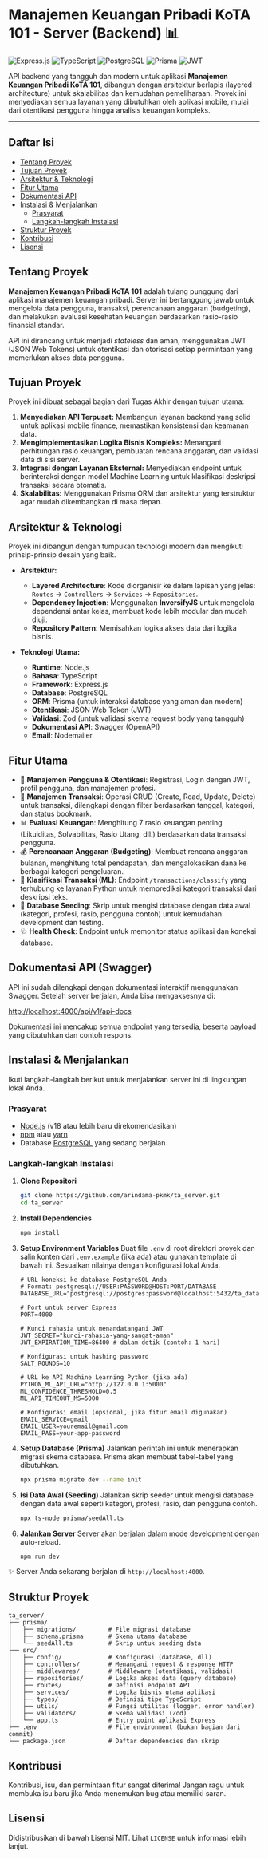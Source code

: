 # Manajemen Keuangan Pribadi KoTA 101 - Server (Backend) 📊

![Express.js](https://img.shields.io/badge/Express.js-000000?style=for-the-badge&logo=express&logoColor=white)
![TypeScript](https://img.shields.io/badge/TypeScript-3178C6?style=for-the-badge&logo=typescript&logoColor=white)
![PostgreSQL](https://img.shields.io/badge/PostgreSQL-4169E1?style=for-the-badge&logo=postgresql&logoColor=white)
![Prisma](https://img.shields.io/badge/Prisma-2D3748?style=for-the-badge&logo=prisma&logoColor=white)
![JWT](https://img.shields.io/badge/JWT-000000?style=for-the-badge&logo=jsonwebtokens&logoColor=white)

API backend yang tangguh dan modern untuk aplikasi **Manajemen Keuangan Pribadi KoTA 101**, dibangun dengan arsitektur berlapis (layered architecture) untuk skalabilitas dan kemudahan pemeliharaan. Proyek ini menyediakan semua layanan yang dibutuhkan oleh aplikasi mobile, mulai dari otentikasi pengguna hingga analisis keuangan kompleks.

---

##  Daftar Isi

- [Tentang Proyek](#tentang-proyek)
- [Tujuan Proyek](#tujuan-proyek)
- [Arsitektur & Teknologi](#arsitektur--teknologi)
- [Fitur Utama](#fitur-utama)
- [Dokumentasi API](#dokumentasi-api-swagger)
- [Instalasi & Menjalankan](#instalasi--menjalankan)
  - [Prasyarat](#prasyarat)
  - [Langkah-langkah Instalasi](#langkah-langkah-instalasi)
- [Struktur Proyek](#struktur-proyek)
- [Kontribusi](#kontribusi)
- [Lisensi](#lisensi)

## Tentang Proyek

**Manajemen Keuangan Pribadi KoTA 101** adalah tulang punggung dari aplikasi manajemen keuangan pribadi. Server ini bertanggung jawab untuk mengelola data pengguna, transaksi, perencanaan anggaran (budgeting), dan melakukan evaluasi kesehatan keuangan berdasarkan rasio-rasio finansial standar.

API ini dirancang untuk menjadi *stateless* dan aman, menggunakan JWT (JSON Web Tokens) untuk otentikasi dan otorisasi setiap permintaan yang memerlukan akses data pengguna.

## Tujuan Proyek

Proyek ini dibuat sebagai bagian dari Tugas Akhir dengan tujuan utama:

1.  **Menyediakan API Terpusat:** Membangun layanan backend yang solid untuk aplikasi mobile finance, memastikan konsistensi dan keamanan data.
2.  **Mengimplementasikan Logika Bisnis Kompleks:** Menangani perhitungan rasio keuangan, pembuatan rencana anggaran, dan validasi data di sisi server.
3.  **Integrasi dengan Layanan Eksternal:** Menyediakan endpoint untuk berinteraksi dengan model Machine Learning untuk klasifikasi deskripsi transaksi secara otomatis.
4.  **Skalabilitas:** Menggunakan Prisma ORM dan arsitektur yang terstruktur agar mudah dikembangkan di masa depan.

## Arsitektur & Teknologi

Proyek ini dibangun dengan tumpukan teknologi modern dan mengikuti prinsip-prinsip desain yang baik.

-   **Arsitektur:**
    -   **Layered Architecture**: Kode diorganisir ke dalam lapisan yang jelas: `Routes` -> `Controllers` -> `Services` -> `Repositories`.
    -   **Dependency Injection**: Menggunakan **InversifyJS** untuk mengelola dependensi antar kelas, membuat kode lebih modular dan mudah diuji.
    -   **Repository Pattern**: Memisahkan logika akses data dari logika bisnis.

-   **Teknologi Utama:**
    -   **Runtime**: Node.js
    -   **Bahasa**: TypeScript
    -   **Framework**: Express.js
    -   **Database**: PostgreSQL
    -   **ORM**: Prisma (untuk interaksi database yang aman dan modern)
    -   **Otentikasi**: JSON Web Token (JWT)
    -   **Validasi**: Zod (untuk validasi skema request body yang tangguh)
    -   **Dokumentasi API**: Swagger (OpenAPI)
    -   **Email**: Nodemailer

## Fitur Utama

-   🔐 **Manajemen Pengguna & Otentikasi**: Registrasi, Login dengan JWT, profil pengguna, dan manajemen profesi.
-   💸 **Manajemen Transaksi**: Operasi CRUD (Create, Read, Update, Delete) untuk transaksi, dilengkapi dengan filter berdasarkan tanggal, kategori, dan status bookmark.
-   📊 **Evaluasi Keuangan**: Menghitung 7 rasio keuangan penting (Likuiditas, Solvabilitas, Rasio Utang, dll.) berdasarkan data transaksi pengguna.
-   💰 **Perencanaan Anggaran (Budgeting)**: Membuat rencana anggaran bulanan, menghitung total pendapatan, dan mengalokasikan dana ke berbagai kategori pengeluaran.
-   🧠 **Klasifikasi Transaksi (ML)**: Endpoint `/transactions/classify` yang terhubung ke layanan Python untuk memprediksi kategori transaksi dari deskripsi teks.
-   🌱 **Database Seeding**: Skrip untuk mengisi database dengan data awal (kategori, profesi, rasio, pengguna contoh) untuk kemudahan development dan testing.
-   🩺 **Health Check**: Endpoint untuk memonitor status aplikasi dan koneksi database.

## Dokumentasi API (Swagger)

API ini sudah dilengkapi dengan dokumentasi interaktif menggunakan Swagger. Setelah server berjalan, Anda bisa mengaksesnya di:

<http://localhost:4000/api/v1/api-docs>

Dokumentasi ini mencakup semua endpoint yang tersedia, beserta payload yang dibutuhkan dan contoh respons.

## Instalasi & Menjalankan

Ikuti langkah-langkah berikut untuk menjalankan server ini di lingkungan lokal Anda.

### Prasyarat

-   [Node.js](https://nodejs.org/) (v18 atau lebih baru direkomendasikan)
-   [npm](https://www.npmjs.com/) atau [yarn](https://yarnpkg.com/)
-   Database [PostgreSQL](https://www.postgresql.org/download/) yang sedang berjalan.

### Langkah-langkah Instalasi

1.  **Clone Repositori**
    ```bash
    git clone https://github.com/arindama-pkmk/ta_server.git
    cd ta_server
    ```

2.  **Install Dependencies**
    ```bash
    npm install
    ```

3.  **Setup Environment Variables**
    Buat file `.env` di root direktori proyek dan salin konten dari `.env.example` (jika ada) atau gunakan template di bawah ini. Sesuaikan nilainya dengan konfigurasi lokal Anda.

    ```env
    # URL koneksi ke database PostgreSQL Anda
    # Format: postgresql://USER:PASSWORD@HOST:PORT/DATABASE
    DATABASE_URL="postgresql://postgres:password@localhost:5432/ta_database"

    # Port untuk server Express
    PORT=4000

    # Kunci rahasia untuk menandatangani JWT
    JWT_SECRET="kunci-rahasia-yang-sangat-aman"
    JWT_EXPIRATION_TIME=86400 # dalam detik (contoh: 1 hari)

    # Konfigurasi untuk hashing password
    SALT_ROUNDS=10

    # URL ke API Machine Learning Python (jika ada)
    PYTHON_ML_API_URL="http://127.0.0.1:5000"
    ML_CONFIDENCE_THRESHOLD=0.5
    ML_API_TIMEOUT_MS=5000

    # Konfigurasi email (opsional, jika fitur email digunakan)
    EMAIL_SERVICE=gmail
    EMAIL_USER=youremail@gmail.com
    EMAIL_PASS=your-app-password
    ```

4.  **Setup Database (Prisma)**
    Jalankan perintah ini untuk menerapkan migrasi skema database. Prisma akan membuat tabel-tabel yang dibutuhkan.

    ```bash
    npx prisma migrate dev --name init
    ```

5.  **Isi Data Awal (Seeding)**
    Jalankan skrip seeder untuk mengisi database dengan data awal seperti kategori, profesi, rasio, dan pengguna contoh.

    ```bash
    npx ts-node prisma/seedAll.ts
    ```

6.  **Jalankan Server**
    Server akan berjalan dalam mode development dengan auto-reload.

    ```bash
    npm run dev
    ```

✨ Server Anda sekarang berjalan di `http://localhost:4000`.

## Struktur Proyek

```
ta_server/
├── prisma/
│   ├── migrations/         # File migrasi database
│   ├── schema.prisma       # Skema utama database
│   └── seedAll.ts          # Skrip untuk seeding data
├── src/
│   ├── config/             # Konfigurasi (database, dll)
│   ├── controllers/        # Menangani request & response HTTP
│   ├── middlewares/        # Middleware (otentikasi, validasi)
│   ├── repositories/       # Logika akses data (query database)
│   ├── routes/             # Definisi endpoint API
│   ├── services/           # Logika bisnis utama aplikasi
│   ├── types/              # Definisi tipe TypeScript
│   ├── utils/              # Fungsi utilitas (logger, error handler)
│   ├── validators/         # Skema validasi (Zod)
│   └── app.ts              # Entry point aplikasi Express
├── .env                    # File environment (bukan bagian dari commit)
└── package.json            # Daftar dependencies dan skrip
```

## Kontribusi

Kontribusi, isu, dan permintaan fitur sangat diterima! Jangan ragu untuk membuka isu baru jika Anda menemukan bug atau memiliki saran.

## Lisensi

Didistribusikan di bawah Lisensi MIT. Lihat `LICENSE` untuk informasi lebih lanjut.
